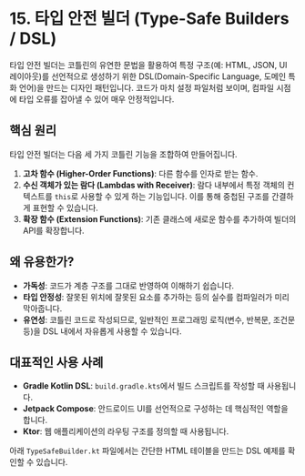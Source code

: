 # 15. 타입 안전 빌더 (Type-Safe Builders / DSL)

타입 안전 빌더는 코틀린의 유연한 문법을 활용하여 특정 구조(예: HTML, JSON, UI 레이아웃)를 선언적으로 생성하기 위한 DSL(Domain-Specific Language, 도메인 특화 언어)을 만드는 디자인 패턴입니다. 코드가 마치 설정 파일처럼 보이며, 컴파일 시점에 타입 오류를 잡아낼 수 있어 매우 안정적입니다.

## 핵심 원리

타입 안전 빌더는 다음 세 가지 코틀린 기능을 조합하여 만들어집니다.

1.  **고차 함수 (Higher-Order Functions)**: 다른 함수를 인자로 받는 함수.
2.  **수신 객체가 있는 람다 (Lambdas with Receiver)**: 람다 내부에서 특정 객체의 컨텍스트를 `this`로 사용할 수 있게 하는 기능입니다. 이를 통해 중첩된 구조를 간결하게 표현할 수 있습니다.
3.  **확장 함수 (Extension Functions)**: 기존 클래스에 새로운 함수를 추가하여 빌더의 API를 확장합니다.

## 왜 유용한가?

- **가독성**: 코드가 계층 구조를 그대로 반영하여 이해하기 쉽습니다.
- **타입 안정성**: 잘못된 위치에 잘못된 요소를 추가하는 등의 실수를 컴파일러가 미리 막아줍니다.
- **유연성**: 코틀린 코드로 작성되므로, 일반적인 프로그래밍 로직(변수, 반복문, 조건문 등)을 DSL 내에서 자유롭게 사용할 수 있습니다.

## 대표적인 사용 사례

- **Gradle Kotlin DSL**: `build.gradle.kts`에서 빌드 스크립트를 작성할 때 사용됩니다.
- **Jetpack Compose**: 안드로이드 UI를 선언적으로 구성하는 데 핵심적인 역할을 합니다.
- **Ktor**: 웹 애플리케이션의 라우팅 구조를 정의할 때 사용됩니다.

아래 `TypeSafeBuilder.kt` 파일에서는 간단한 HTML 테이블을 만드는 DSL 예제를 확인할 수 있습니다.
